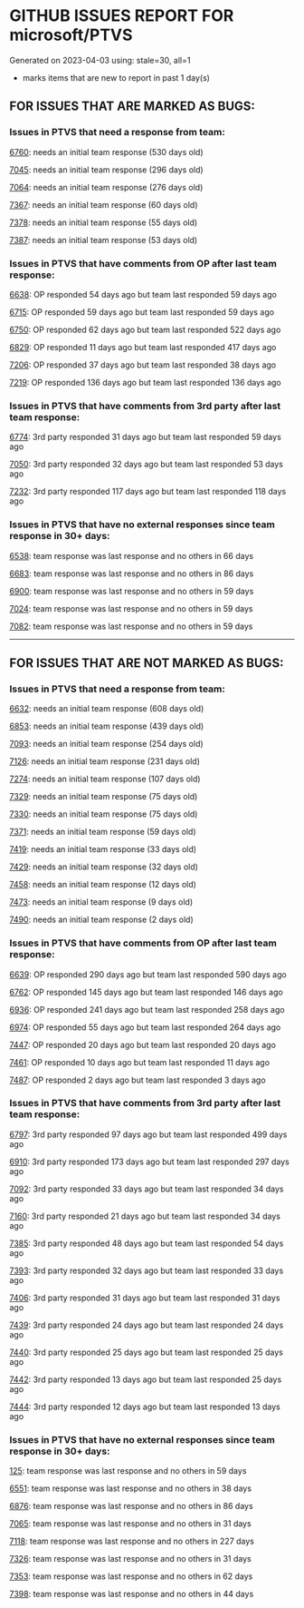 
# GITHUB ISSUES REPORT FOR microsoft/PTVS


Generated on 2023-04-03 using: stale=30, all=1


* marks items that are new to report in past 1 day(s)


## FOR ISSUES THAT ARE MARKED AS BUGS:


### Issues in PTVS that need a response from team:


  [6760](https://github.com/microsoft/PTVS/issues/6760 "Evaluates all the expressions in interactive windows ignore the Completion Mode setting."): needs an initial team response (530 days old)

  [7045](https://github.com/microsoft/PTVS/issues/7045 "Failed to start a decorator and show potential decorators when type @."): needs an initial team response (296 days old)

  [7064](https://github.com/microsoft/PTVS/issues/7064 "Some intellisense don't work well in interactive window after writing some REPL commands"): needs an initial team response (276 days old)

  [7367](https://github.com/microsoft/PTVS/issues/7367 "No output result after clicking 'Execute Project in Python Interactive'"): needs an initial team response (60 days old)

  [7378](https://github.com/microsoft/PTVS/issues/7378 "Conda env is missing after updating python latest version"): needs an initial team response (55 days old)

  [7387](https://github.com/microsoft/PTVS/issues/7387 "Some Intellisense doesn't work."): needs an initial team response (53 days old)

### Issues in PTVS that have comments from OP after last team response:


  [6638](https://github.com/microsoft/PTVS/issues/6638 "Refactor rename incorrect when the referenced method is defined in another project. "): OP responded 54 days ago but team last responded 59 days ago

  [6715](https://github.com/microsoft/PTVS/issues/6715 "An error message &quot;This project &quot;PythonApplication3&quot; has a reference to a missing Conda environment &quot;env3&quot;&quot; always pops up when restart the VS."): OP responded 59 days ago but team last responded 59 days ago

  [6750](https://github.com/microsoft/PTVS/issues/6750 "An error pops up when run &quot;Django Check, Django Migrate, Django Create Superuser...&quot;. "): OP responded 62 days ago but team last responded 522 days ago

  [6829](https://github.com/microsoft/PTVS/issues/6829 "IntelliSense which is modified manually does not work after restart the VS."): OP responded 11 days ago but team last responded 417 days ago

  [7206](https://github.com/microsoft/PTVS/issues/7206 "The active environment doesn't change with the Cookiecutter Explorer is open"): OP responded 37 days ago but team last responded 38 days ago

  [7219](https://github.com/microsoft/PTVS/issues/7219 "No output with using ipython interactive window"): OP responded 136 days ago but team last responded 136 days ago

### Issues in PTVS that have comments from 3rd party after last team response:


  [6774](https://github.com/microsoft/PTVS/issues/6774 "The Python installed from Microsoft Store couldn't view installed packages when first use the environment."): 3rd party responded 31 days ago but team last responded 59 days ago

  [7050](https://github.com/microsoft/PTVS/issues/7050 "An error was reported in the output window when creating the env."): 3rd party responded 32 days ago but team last responded 53 days ago

  [7232](https://github.com/microsoft/PTVS/issues/7232 "native/python debugger cannot find python source code"): 3rd party responded 117 days ago but team last responded 118 days ago

### Issues in PTVS that have no external responses since team response in 30+ days:


  [6538](https://github.com/microsoft/PTVS/issues/6538 "No static analysis suggestions in Interactive window."): team response was last response and no others in 66 days

  [6683](https://github.com/microsoft/PTVS/issues/6683 "After deleting and re-creating, conda env will not appear in the list."): team response was last response and no others in 86 days

  [6900](https://github.com/microsoft/PTVS/issues/6900 "Python 3.10 fails to hit breakpoints when &quot;Native Code Debugging&quot; is enabled."): team response was last response and no others in 59 days

  [7024](https://github.com/microsoft/PTVS/issues/7024 "Python f-strings need syntax highlighting for expressions inside curly braces"): team response was last response and no others in 59 days

  [7082](https://github.com/microsoft/PTVS/issues/7082 "VS2022 Python Fonts and Colors Customization Regression from VS2019, Defies Microsoft Documentation"): team response was last response and no others in 59 days

---

## FOR ISSUES THAT ARE NOT MARKED AS BUGS:


### Issues in PTVS that need a response from team:


  [6632](https://github.com/microsoft/PTVS/issues/6632 "Publish Now in project properties should auto save first"): needs an initial team response (608 days old)

  [6853](https://github.com/microsoft/PTVS/issues/6853 "Unable to install suggested module when using IPython interactive mode."): needs an initial team response (439 days old)

  [7093](https://github.com/microsoft/PTVS/issues/7093 "Error: missing params.textDocument.text"): needs an initial team response (254 days old)

  [7126](https://github.com/microsoft/PTVS/issues/7126 "Creating python solution from existing python code fails for wsl based python project"): needs an initial team response (231 days old)

  [7274](https://github.com/microsoft/PTVS/issues/7274 "Changing error messages - differences in reported errors between VS and pyright cli"): needs an initial team response (107 days old)

  [7329](https://github.com/microsoft/PTVS/issues/7329 "VS 2022 crashes regularly"): needs an initial team response (75 days old)

  [7330](https://github.com/microsoft/PTVS/issues/7330 "Unable to create DLL for C++ "): needs an initial team response (75 days old)

  [7371](https://github.com/microsoft/PTVS/issues/7371 "Outdated settings "): needs an initial team response (59 days old)

  [7419](https://github.com/microsoft/PTVS/issues/7419 "Environment Management UI"): needs an initial team response (33 days old)

  [7429](https://github.com/microsoft/PTVS/issues/7429 "Start without Debug and Start with Debug button not available in right click menu"): needs an initial team response (32 days old)

  [7458](https://github.com/microsoft/PTVS/issues/7458 "Python project build after they are disabled in solution config manager "): needs an initial team response (12 days old)

  [7473](https://github.com/microsoft/PTVS/issues/7473 "Feature is currently unavailable due to an internal error."): needs an initial team response (9 days old)

  [7490](https://github.com/microsoft/PTVS/issues/7490 "'Code snippets' display nothing"): needs an initial team response (2 days old)

### Issues in PTVS that have comments from OP after last team response:


  [6639](https://github.com/microsoft/PTVS/issues/6639 " IntelliSense does not work when changed SearchPath in PythonSettings.json file in open folder."): OP responded 290 days ago but team last responded 590 days ago

  [6762](https://github.com/microsoft/PTVS/issues/6762 "Unchecked &quot;Parameter information&quot; still has signature help."): OP responded 145 days ago but team last responded 146 days ago

  [6936](https://github.com/microsoft/PTVS/issues/6936 "Skip tests after clicking “Analyze Code Coverage”."): OP responded 241 days ago but team last responded 258 days ago

  [6974](https://github.com/microsoft/PTVS/issues/6974 "No IntelliSense when import folder under the workspace."): OP responded 55 days ago but team last responded 264 days ago

  [7447](https://github.com/microsoft/PTVS/issues/7447 "The type information displayed wrong for sys.exc_info with the latest typeshed "): OP responded 20 days ago but team last responded 20 days ago

  [7461](https://github.com/microsoft/PTVS/issues/7461 "Anaconda displays incorrectly in environment list"): OP responded 10 days ago but team last responded 11 days ago

  [7487](https://github.com/microsoft/PTVS/issues/7487 "Test Explorer doesn't find tests, it need restart VS"): OP responded 2 days ago but team last responded 3 days ago

### Issues in PTVS that have comments from 3rd party after last team response:


  [6797](https://github.com/microsoft/PTVS/issues/6797 "VS2022 no longer allows mapping file extensions to the Python editor"): 3rd party responded 97 days ago but team last responded 499 days ago

  [6910](https://github.com/microsoft/PTVS/issues/6910 "Python Editor - SendSelectionToInteractive not working on VS2022"): 3rd party responded 173 days ago but team last responded 297 days ago

  [7092](https://github.com/microsoft/PTVS/issues/7092 "Stub paths setting not observed"): 3rd party responded 33 days ago but team last responded 34 days ago

  [7160](https://github.com/microsoft/PTVS/issues/7160 "Python function with stacked decorators using functools.cache hangs when run without debugging"): 3rd party responded 21 days ago but team last responded 34 days ago

  [7385](https://github.com/microsoft/PTVS/issues/7385 "Live Share: The error is repeated twice in the error list on client."): 3rd party responded 48 days ago but team last responded 54 days ago

  [7393](https://github.com/microsoft/PTVS/issues/7393 "reportMissingModuleSource:  Visual Studio 2022 / Python"): 3rd party responded 32 days ago but team last responded 33 days ago

  [7406](https://github.com/microsoft/PTVS/issues/7406 "Python project reports a .NET Framwork error when .NET Core library is referenced"): 3rd party responded 31 days ago but team last responded 31 days ago

  [7439](https://github.com/microsoft/PTVS/issues/7439 "Installing VS 2022 v17.5.0 update removed Python that wasn't installed by VS"): 3rd party responded 24 days ago but team last responded 24 days ago

  [7440](https://github.com/microsoft/PTVS/issues/7440 "Python Search Path not Resolving"): 3rd party responded 25 days ago but team last responded 25 days ago

  [7442](https://github.com/microsoft/PTVS/issues/7442 "Visual Studio 2022 keeps breaking on exception which seems to be handled in Python internally"): 3rd party responded 13 days ago but team last responded 25 days ago

  [7444](https://github.com/microsoft/PTVS/issues/7444 "Anaconda/Conda environments are broken in VS2022, works in VS2019"): 3rd party responded 12 days ago but team last responded 13 days ago

### Issues in PTVS that have no external responses since team response in 30+ days:


  [125](https://github.com/microsoft/PTVS/issues/125 "Automatically attach to subprocesses when debugging"): team response was last response and no others in 59 days

  [6551](https://github.com/microsoft/PTVS/issues/6551 "Navigation bar is not working"): team response was last response and no others in 38 days

  [6876](https://github.com/microsoft/PTVS/issues/6876 "Extract method only works on one line and rename doesn't work at all"): team response was last response and no others in 86 days

  [7065](https://github.com/microsoft/PTVS/issues/7065 "How to step into Python stantandard library function?"): team response was last response and no others in 31 days

  [7118](https://github.com/microsoft/PTVS/issues/7118 "IPython interactive mode always freezing"): team response was last response and no others in 227 days

  [7326](https://github.com/microsoft/PTVS/issues/7326 "Local packages to no longer be resolved in Visual Studio"): team response was last response and no others in 31 days

  [7353](https://github.com/microsoft/PTVS/issues/7353 "Go To All does not work. "): team response was last response and no others in 62 days

  [7398](https://github.com/microsoft/PTVS/issues/7398 "No ESLint module was found while trying to lint about.html."): team response was last response and no others in 44 days
